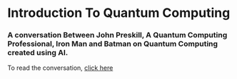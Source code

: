 # Introduction To Quantum Computing


### A conversation Between John Preskill, A Quantum Computing Professional, Iron Man and Batman on Quantum Computing created using AI.

  To read the conversation, [click here](https://github.com/dhakalnirajan/Introduction-To-Quantum-Computing/blob/main/John%20Preskill%2C%20Iron%20Man%20and%20Batman%20On%20Quantum%20Computing.txt)
